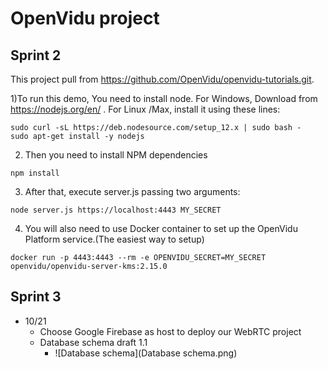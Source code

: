 # OpenVidu project

## Sprint 2

This project pull from <https://github.com/OpenVidu/openvidu-tutorials.git>.

1)To run this demo, You need to install node. For Windows, Download from <https://nodejs.org/en/> . For Linux /Max, install it using these lines:

```
sudo curl -sL https://deb.nodesource.com/setup_12.x | sudo bash -
sudo apt-get install -y nodejs
```

2) Then you need to install NPM dependencies

```
npm install
```


3) After that, execute server.js passing two arguments:

```
node server.js https://localhost:4443 MY_SECRET
```

4) You will also need to use Docker container to set up the OpenVidu Platform service.(The easiest way to setup)

```
docker run -p 4443:4443 --rm -e OPENVIDU_SECRET=MY_SECRET openvidu/openvidu-server-kms:2.15.0
```



## Sprint 3

- 10/21 
  - Choose Google Firebase as host to deploy our WebRTC project
  - Database schema draft 1.1
    - ![Database schema](Database schema.png)

